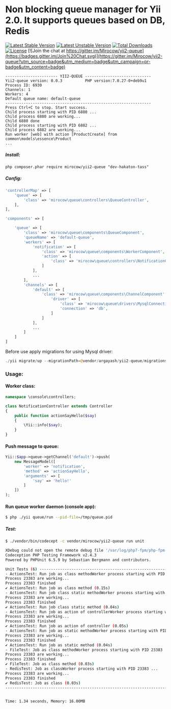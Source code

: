 # Non blocking queue manager for Yii 2.0. It supports queues based on DB, Redis

[![Latest Stable Version](https://poser.pugx.org/mirocow/yii2-queue/v/stable)](https://packagist.org/packages/mirocow/yii2-eav) [![Latest Unstable Version](https://poser.pugx.org/mirocow/yii2-queue/v/unstable)](https://packagist.org/packages/mirocow/yii2-queue) [![Total Downloads](https://poser.pugx.org/mirocow/yii2-queue/downloads)](https://packagist.org/packages/mirocow/yii2-queue) [![License](https://poser.pugx.org/mirocow/yii2-queue/license)](https://packagist.org/packages/mirocow/yii2-queue)
[![Join the chat at https://gitter.im/Mirocow/yii2-queue](https://badges.gitter.im/Join%20Chat.svg)](https://gitter.im/Mirocow/yii2-queue?utm_source=badge&utm_medium=badge&utm_campaign=pr-badge&utm_content=badge)

```
----------------------- YII2-QUEUE -----------------------------
Yii2-queue version: 0.0.3          PHP version:7.0.27-0+deb9u1
Process ID: 6930
Channels: 1
Workers: 4
Default queue name: default-queue
----------------------------------------------------------------
Press Ctrl+C to stop. Start success.
Child process starting with PID 6880 ...
Child process 6880 are working...
Child 6880 done
Child process starting with PID 6882 ...
Child process 6882 are working...
Run worker [web] with action [ProductCreate] from common\models\essence\Product
...
```

##### Install:

`php composer.phar require mirocow/yii2-queue "dev-hakaton-tass"`

##### Config:

```php
'controllerMap' => [
    'queue' => [
        'class' => 'mirocow\queue\controllers\QueueController',
    ],
],

'components' => [

    'queue' => [
        'class' => 'mirocow\queue\components\QueueComponent',
        'queueName' => 'default-queue',
        'workers' => [
            'notification' => [
                'class' => 'mirocow\queue\components\WorkerComponent',
                'action' => [
                    'class' => 'mirocow\queue\controllers\NotificationController',
                ]
            ],
            ...
        ],
        'channels' => [
            'default' => [
                'class' => 'mirocow\queue\components\ChannelComponent',
                    'driver' => [
                        'class' => 'mirocow\queue\drivers\MysqlConnection',
                        'connection' => 'db',
                    ]
                ]
            ],
            ...
        ]
    ]
]
```

Before use apply migrations for using Mysql driver:
```php
./yii migrate/up --migrationPath=@vendor/argayash/yii2-queue/migrations
```

### Usage:

#### Worker class:

```php
namespace \console\controllers;

class NotificationController extends Controller
{
    public function actionSayHello($say)
    {
        \Yii::info($say);
    }
}
```

#### Push message to queue:

```php
Yii::$app->queue->getChannel('default')->push(
    new MessageModel([
        'worker' => 'notification',
        'method' => 'actionSayHello',
        'arguments' => [
            'say' => 'hello!'
        ]
    ])
);
```

#### Run queue worker daemon (console app):

```bash
$ php ./yii queue/run --pid-file=/tmp/queue.pid
```        

##### Test:

```bash
$ ./vendor/bin/codecept -c vendor/mirocow/yii2-queue run unit

XDebug could not open the remote debug file '/var/log/php7-fpm/php-fpm-xdebug-remote'.
Codeception PHP Testing Framework v2.4.3
Powered by PHPUnit 6.5.9 by Sebastian Bergmann and contributors.

Unit Tests (6) ----------------------------------------------------------------------------------------------------------------------------------------------------------------------------------------------------------------------------------------------
- ActionsTest: Run job as class methodWorker process starting with PID 23383 ...
Process 23383 are working...
Process 23383 finished
✔ ActionsTest: Run job as class method (0.15s)
- ActionsTest: Run job class static methodWorker process starting with PID 23383 ...
Process 23383 are working...
Process 23383 finished
✔ ActionsTest: Run job class static method (0.04s)
- ActionsTest: Run job as action of controllerWorker process starting with PID 23383 ...
Process 23383 are working...
Process 23383 finished
✔ ActionsTest: Run job as action of controller (0.05s)
- ActionsTest: Run job as static methodWorker process starting with PID 23383 ...
Process 23383 are working...
Process 23383 finished
✔ ActionsTest: Run job as static method (0.04s)
- FileTest: Job as class methodWorker process starting with PID 23383 ...
Process 23383 are working...
Process 23383 finished
✔ FileTest: Job as class method (0.03s)
- RedisTest: Job as classWorker process starting with PID 23383 ...
Process 23383 are working...
Process 23383 finished
✔ RedisTest: Job as class (0.03s)
-------------------------------------------------------------------------------------------------------------------------------------------------------------------------------------------------------------------------------------------------------------


Time: 1.34 seconds, Memory: 16.00MB
```

